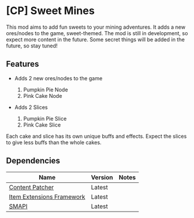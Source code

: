 # [CP] Sweet Mines

This mod aims to add fun sweets to your mining adventures. It adds a new ores/nodes to the game, sweet-themed. The mod is still in development, so expect more content in the future. Some secret things will be added in the future, so stay tuned!

## Features
- Adds 2 new ores/nodes to the game
	1. Pumpkin Pie Node
	2. Pink Cake Node

- Adds 2 Slices
	1. Pumpkin Pie Slice
	2. Pink Cake Slice

Each cake and slice has its own unique buffs and effects. Expect the slices to give less buffs than the whole cakes.

## Dependencies

| Name                                                                        | Version | Notes                        |
|-----------------------------------------------------------------------------|---------|------------------------------|
| [Content Patcher]()														  | Latest  |                              |
| [Item Extensions Framework]()                                               | Latest  |                              |
| [SMAPI]()                                                                   | Latest  |                              |
